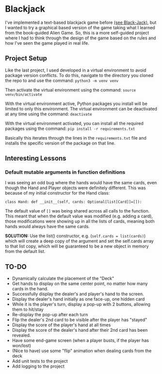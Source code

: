 # Blackjack
I've implemented a text-based blackjack game before [(see Black-Jack)](https://github.com/dsmith7789/Black-Jack/tree/main), but I wanted to try a graphical based version of the game taking what I learned from the book-guided Alien Game. So, this is a more self-guided project where I had to think through the design of the game based on the rules and how I've seen the game played in real life.

## Project Setup
Like the last project, I used developed in a virtual environment to avoid package version conflicts. To do this, navigate to the directory you cloned the repo to and use the command:
`python3 -m venv venv`

Then activate the virtual environment using the command:
`source venv/bin/activate`

With the virtual environment active, Python packages you install will be limited to only this environment. The virtual environment can be deactivated at any time using the command:
`deactivate`

With the virtual environment activated, you can install all the required packages using the command:
`pip install -r requirements.txt`

Basically this iterates through the lines in the `requirements.txt` file and installs the specific version of the package on that line.

## Interesting Lessons
### Default mutable arguments in function definitions
I was seeing an odd bug where the hands would have the same cards, even though the Hand and Player objects were definitely different. This was because of my initial constructor for the Hand class:

`class Hand: def __init__(self, cards: Optional[list[Card]]=[]):`

The default value of `[]` was being shared across all calls to the function. This meant that when the default value was modified (e.g. adding a card), those modifications were showing up in all the lists of cards, meaning both hands would always have the same cards.

**SOLUTION:** Use the list() constructor, e.g. (`self.cards = list(cards)`) which will create a deep copy of the argument and set the self.cards array to that list copy, which will be guaranteed to be a new object in memory from the default list.

## TO-DO
* Dynamically calculate the placement of the "Deck"
* Get hands to display on the same center point, no matter how many cards in the hand.
* Successfully display the dealer's and player's hand to the screen.
* Display the dealer's hand initially as one face-up, one hidden card
* While it is the player's turn, display a pop-up with 2 buttons, allowing them to hit/stay
* Re-display the pop-up after each turn
* Flip the dealer's 2nd card to be visible after the player has "stayed"
* Display the score of the player's hand at all times
* Display the score of the dealer's hand after their 2nd card has been revealed.
* Have some end-game screen (when a player busts, if the player has won/lost)
* (Nice to have) use some "flip" animation when dealing cards from the deck
* Add unit tests to the project
* Add logging to the project
